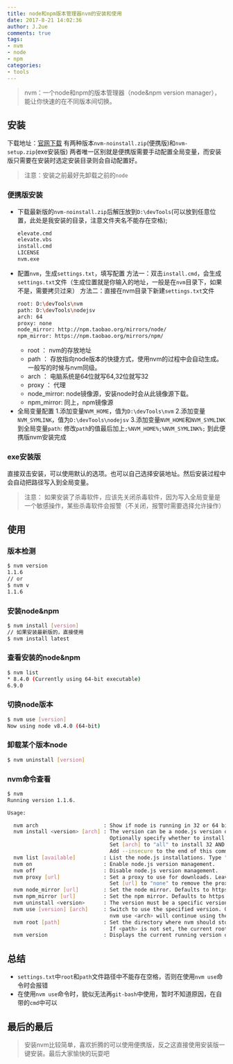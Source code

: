 ```yaml
---
title: node和npm版本管理器nvm的安装和使用
date: 2017-8-21 14:02:36
author: J.2ue
comments: true
tags:
- nvm
- node
- npm
categories:
- tools
---
```


>nvm：一个node和npm的版本管理器（node&npm version manager），能让你快速的在不同版本间切换。

## 安装

下载地址：[官网下载](https://github.com/coreybutler/nvm-windows/releases)
有两种版本`nvm-noinstall.zip`(便携版)和`nvm-setup.zip`(exe安装版)
两者唯一区别就是便携版需要手动配置全局变量，而安装版只需要在安装时选定安装目录则会自动配置好。

> 注意：安装之前最好先卸载之前的`node`

### 便携版安装

- 下载最新版的`nvm-noinstall.zip`后解压放到`D:\devTools`(可以放到任意位置，此处是我安装的目录，注意文件夹名不能存在空格);
    ``` bash
    elevate.cmd
    elevate.vbs
    install.cmd
    LICENSE
    nvm.exe
    ```
- 配置`nvm`，生成`settings.txt`，填写配置
    方法一：双击`install.cmd`，会生成`settings.txt`文件（生成位置就是你输入的地址，一般是在`nvm`目录下，如果不是，需要拷贝过来）
    方法二：直接在nvm目录下新建`settings.txt`文件
    ``` bash
    root: D:\devTools\nvm
    path: D:\devTools\nodejsv
    arch: 64
    proxy: none
    node_mirror: http://npm.taobao.org/mirrors/node/
    npm_mirror: https://npm.taobao.org/mirrors/npm/
    ```
    - root ： nvm的存放地址
    - path ： 存放指向node版本的快捷方式，使用nvm的过程中会自动生成。一般写的时候与nvm同级。
    - arch ： 电脑系统是64位就写64,32位就写32
    - proxy ： 代理
    - node_mirror: node镜像源，安装node时会从此镜像源下载。
    - npm_mirror: 同上，npm镜像源
- 全局变量配置
    1.添加变量`NVM_HOME`，值为`D:\devTools\nvm`
    2.添加变量`NVM_SYMLINK`，值为`D:\devTools\nodejsv`
    3.添加变量`NVM_HOME`和`NVM_SYMLINK`到全局变量`path`: 修改`path`的值最后加上`;%NVM_HOME%;%NVM_SYMLINK%;`
到此便携版nvm安装完成

### exe安装版

直接双击安装，可以使用默认的选项。也可以自己选择安装地址。然后安装过程中会自动把路径写入到全局变量。
> 注意： 如果安装了杀毒软件，应该先关闭杀毒软件，因为写入全局变量是一个敏感操作，某些杀毒软件会报警（不关闭，报警时需要选择允许操作）

## 使用

### 版本检测

``` bash
$ nvm version
1.1.6
// or
$ nvm v
1.1.6
```

### 安装node&npm

``` bash
$ nvm install [version]
// 如果安装最新版的，直接使用
$ nvm install latest
```

### 查看安装的node&npm

``` bash
$ nvm list
* 8.4.0 (Currently using 64-bit executable)
6.9.0
```

### 切换node版本

``` bash
$ nvm use [version]
Now using node v8.4.0 (64-bit)
```

### 卸载某个版本node

``` bash
$ nvm uninstall [version]
```

### nvm命令查看

``` bash
$ nvm
Running version 1.1.6.

Usage:

  nvm arch                     : Show if node is running in 32 or 64 bit mode.
  nvm install <version> [arch] : The version can be a node.js version or "latest" for the latest stable version.
                                 Optionally specify whether to install the 32 or 64 bit version (defaults to system arch).
                                 Set [arch] to "all" to install 32 AND 64 bit versions.
                                 Add --insecure to the end of this command to bypass SSL validation of the remote download server.
  nvm list [available]         : List the node.js installations. Type "available" at the end to see what can be installed. Aliased as ls.
  nvm on                       : Enable node.js version management.
  nvm off                      : Disable node.js version management.
  nvm proxy [url]              : Set a proxy to use for downloads. Leave [url] blank to see the current proxy.
                                 Set [url] to "none" to remove the proxy.
  nvm node_mirror [url]        : Set the node mirror. Defaults to https://nodejs.org/dist/. Leave [url] blank to use default url.
  nvm npm_mirror [url]         : Set the npm mirror. Defaults to https://github.com/npm/npm/archive/. Leave [url] blank to default url.
  nvm uninstall <version>      : The version must be a specific version.
  nvm use [version] [arch]     : Switch to use the specified version. Optionally specify 32/64bit architecture.
                                 nvm use <arch> will continue using the selected version, but switch to 32/64 bit mode.
  nvm root [path]              : Set the directory where nvm should store different versions of node.js.
                                 If <path> is not set, the current root will be displayed.
  nvm version                  : Displays the current running version of nvm for Windows. Aliased as v.
```

## 总结

- `settings.txt`中`root`和`path`文件路径中不能存在空格，否则在使用`nvm use`命令时会报错
- 在使用`nvm use`命令时，貌似无法再`git-bash`中使用，暂时不知道原因，在自带的`cmd`中可以

## 最后的最后

> 安装nvm比较简单，喜欢折腾的可以使用便携版，反之这直接使用安装版一键安装。最后大家愉快的玩耍吧
